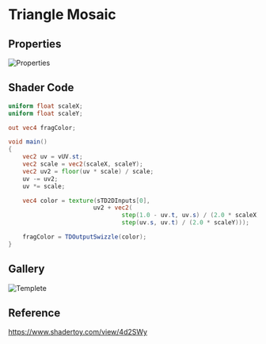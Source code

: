 # Triangle Mosaic

## Properties
![Properties](https://user-images.githubusercontent.com/21966381/115397794-71b15680-a221-11eb-9885-e52a98fb4542.JPG)

## Shader Code

```glsl
uniform float scaleX;
uniform float scaleY;

out vec4 fragColor;

void main()
{
    vec2 uv = vUV.st;
	vec2 scale = vec2(scaleX, scaleY);
    vec2 uv2 = floor(uv * scale) / scale;
    uv -= uv2;
    uv *= scale;

    vec4 color = texture(sTD2DInputs[0],  
                        uv2 + vec2(
                                step(1.0 - uv.t, uv.s) / (2.0 * scaleX),
                                step(uv.s, uv.t) / (2.0 * scaleY)));

    fragColor = TDOutputSwizzle(color);
}
```

## Gallery

![Templete](https://user-images.githubusercontent.com/21966381/115665440-48f2a380-a37e-11eb-8693-3b70fdd8b2fc.jpg)

## Reference

https://www.shadertoy.com/view/4d2SWy
